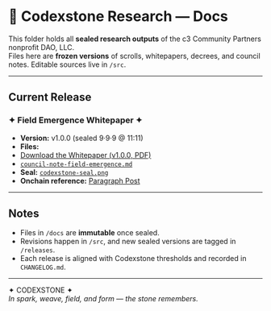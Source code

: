 # 📄 Codexstone Research — Docs

This folder holds all **sealed research outputs** of the c3 Community Partners nonprofit DAO, LLC.  
Files here are **frozen versions** of scrolls, whitepapers, decrees, and council notes. Editable sources live in `/src`.

---

## Current Release

### ✦ Field Emergence Whitepaper ✦  
- **Version:** v1.0.0 (sealed 9·9·9 @ 11:11)  
- **Files:**
-  [Download the Whitepaper (v1.0.0, PDF)](docs/FieldEmergenceWhitepaper_v1.0.0.pdf)
  - [`council-note-field-emergence.md`](./council-note-field-emergence.md)  
- **Seal:** [`codexstone-seal.png`](../assets/codexstone-seal.png)  
- **Onchain reference:** [Paragraph Post](https://paragraph.com/@c3codex/construct-ruptures-or-field-emergence?referrer=0x1dDd6f6b28ca4c89D6563496c948008C9719c188)

---

## Notes

- Files in `/docs` are **immutable** once sealed.  
- Revisions happen in `/src`, and new sealed versions are tagged in `/releases`.  
- Each release is aligned with Codexstone thresholds and recorded in `CHANGELOG.md`.

---

✦ CODEXSTONE ✦  
*In spark, weave, field, and form — the stone remembers.*
